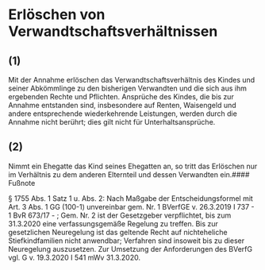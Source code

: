 # Erlöschen von Verwandtschaftsverhältnissen



## (1)

 Mit der Annahme erlöschen das Verwandtschaftsverhältnis des Kindes und seiner Abkömmlinge zu den bisherigen Verwandten und die sich aus ihm ergebenden Rechte und Pflichten. Ansprüche des Kindes, die bis zur Annahme entstanden sind, insbesondere auf Renten, Waisengeld und andere entsprechende wiederkehrende Leistungen, werden durch die Annahme nicht berührt; dies gilt nicht für Unterhaltsansprüche.

## (2)

 Nimmt ein Ehegatte das Kind seines Ehegatten an, so tritt das Erlöschen nur im Verhältnis zu dem anderen Elternteil und dessen Verwandten ein.#### Fußnote

§ 1755 Abs. 1 Satz 1 u. Abs. 2: Nach Maßgabe der Entscheidungsformel mit Art. 3 Abs. 1 GG (100-1) unvereinbar gem. Nr. 1 BVerfGE v. 26.3.2019 I 737 - 1 BvR 673/17 - ; Gem. Nr. 2 ist der Gesetzgeber verpflichtet, bis zum 31.3.2020 eine verfassungsgemäße Regelung zu treffen. Bis zur gesetzlichen Neuregelung ist das geltende Recht auf nichteheliche Stiefkindfamilien nicht anwendbar; Verfahren sind insoweit bis zu dieser Neuregelung auszusetzen. Zur Umsetzung der Anforderungen des BVerfG vgl. G v. 19.3.2020 I 541 mWv 31.3.2020. 

